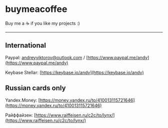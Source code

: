 # buymeacoffee
Buy me a ☕️ if you like my projects :)

----------

## International

Paypal: andreyviktorov@outlook.com / [https://www.paypal.me/andv](https://www.paypal.me/andv)

Keybase Stellar: [https://keybase.io/andv](https://keybase.io/andv)

## Russian cards only

Yandex.Money: [https://money.yandex.ru/to/410013115721646](https://money.yandex.ru/to/410013115721646)

Райффайзен: [https://www.raiffeisen.ru/c2c/to/lynx/](https://www.raiffeisen.ru/c2c/to/lynx/)
